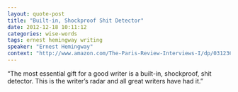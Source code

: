 ```yaml
---
layout: quote-post
title: "Built-in, Shockproof Shit Detector"
date: 2012-12-18 10:11:12
categories: wise-words
tags: ernest hemingway writing 
speaker: "Ernest Hemingway"
context: "http://www.amazon.com/The-Paris-Review-Interviews-I/dp/0312361750/ref=sr_1_1?ie=UTF8&qid=1361499777&sr=8-1&keywords=paris+review+interviews+vol+1"
---
```


“The most essential gift for a good writer is a built-in, shockproof, shit detector. This is the writer’s radar and all great writers have had it.”
